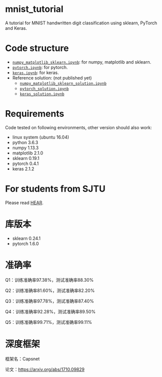 # mnist_tutorial
A tutorial for MNIST handwritten digit classification using sklearn, PyTorch and Keras.

# Code structure
* [`numpy_matplotlib_sklearn.ipynb`](numpy_matplotlib_sklearn.ipynb): for numpy, matplotlib and sklearn.
* [`pytorch.ipynb`](pytorch.ipynb): for pytorch.
* [`keras.ipynb`](keras.ipynb): for keras.
* Reference solution: (not published yet)
    * [`numpy_matplotlib_sklearn_solution.ipynb`](numpy_matplotlib_sklearn_solution.ipynb)
    * [`pytorch_solution.ipynb`](pytorch_solution.ipynb)
    * [`keras_solution.ipynb`](keras_solution.ipynb)

# Requirements
Code tested on following environments, other version should also work:
* linux system (ubuntu 16.04) 
* python 3.6.3
* numpy 1.13.3
* matplotlib 2.1.0
* sklearn 0.19.1
* pytorch 0.4.1
* keras 2.1.2

# For students from SJTU
Please read [HEAR](EE369.md).

# 库版本
* sklearn 0.24.1
* pytorch 1.6.0

# 准确率
Q1：训练准确率97.38%，测试准确率88.30%

Q2：训练准确率81.60%，测试准确率82.20%

Q3：训练准确率97.78%，测试准确率87.40%

Q4：训练准确率92.28%，测试准确率89.50%

Q5：训练准确率99.71%，测试准确率99.11%

# 深度框架
框架名：Capsnet

论文：https://arxiv.org/abs/1710.09829